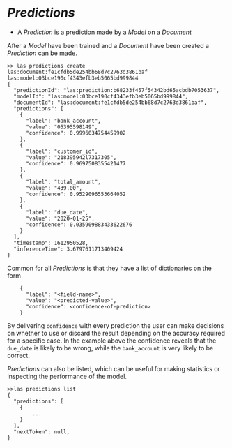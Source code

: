 # *Predictions*

 - A *Prediction* is a prediction made by a *Model* on a *Document*
    
After a *Model* have been trained and a *Document* have been created a *Prediction* can be made. 
```commandline
>> las predictions create las:document:fe1cfdb5de254bb68d7c2763d3861baf las:model:03bce190cf4343efb3eb5065bd999844  
{
  "predictionId": "las:prediction:b68233f457f54342bd65acbdb7053637",
  "modelId": "las:model:03bce190cf4343efb3eb5065bd999844",
  "documentId": "las:document:fe1cfdb5de254bb68d7c2763d3861baf",
  "predictions": [
    {
      "label": "bank_account",
      "value": "05395598149",
      "confidence": 0.9996034754459902
    },
    {
      "label": "customer_id",
      "value": "218395942l7317305",
      "confidence": 0.9697508355421477
    },
    {
      "label": "total_amount",
      "value": "439.00",
      "confidence": 0.9529096553664052
    },
    {
      "label": "due_date",
      "value": "2020-01-25",
      "confidence": 0.035909883433622676
    }
  ],
  "timestamp": 1612950528,
  "inferenceTime": 3.6797611713409424
}
```

Common for all *Predictions* is that they have a list of dictionaries on the form 
```
    {
      "label": "<field-name>",
      "value": "<predicted-value>",
      "confidence": <confidence-of-prediction>
    }
```

By delivering `confidence` with every prediction the user can make decisions on whether to use or discard the result 
depending on the accuracy required for a specific case. 
In the example above the confidence reveals that the `due_date` is likely to be wrong, 
while the `bank_account` is very likely to be correct.

*Predictions* can also be listed, which can be useful for making statistics or inspecting the performance of the model.
```commandline
>>las predictions list
{
  "predictions": [
    {
        ...
    }
  ],
  "nextToken": null, 
}
```


